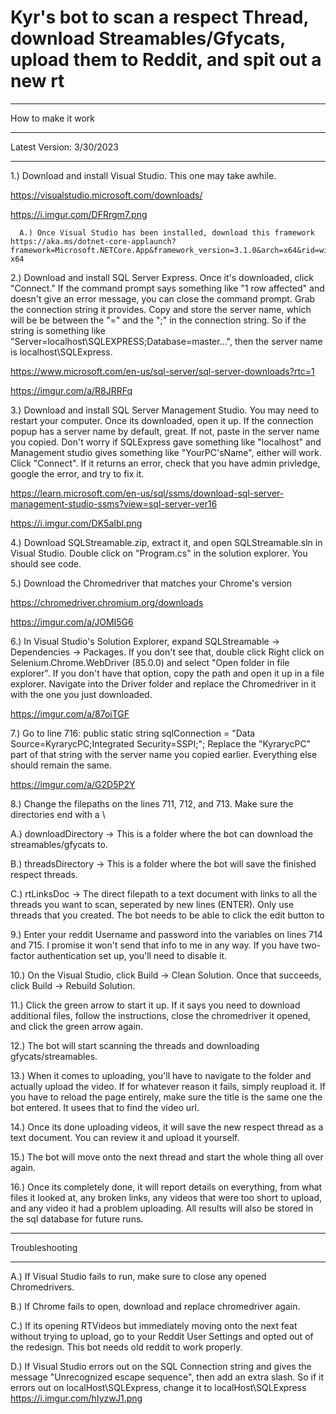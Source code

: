 # Kyr's bot to scan a respect Thread, download Streamables/Gfycats, upload them to Reddit, and spit out a new rt

***
How to make it work
***
Latest Version: 3/30/2023
***

1.) Download and install Visual Studio. This one may take awhile.
  
  https://visualstudio.microsoft.com/downloads/
  
  https://i.imgur.com/DFRrgm7.png
  
      A.) Once Visual Studio has been installed, download this framework https://aka.ms/dotnet-core-applaunch?framework=Microsoft.NETCore.App&framework_version=3.1.0&arch=x64&rid=win10-x64

2.) Download and install SQL Server Express. Once it's downloaded, click "Connect." If the command prompt says something like "1 row affected" and doesn't give an error message, you can close the command prompt. Grab the connection string it provides. Copy and store the server name, which will be be between the "=" and the ";" in the connection string. So if the string is something like "Server=localhost\SQLEXPRESS;Database=master...", then the server name is localhost\SQLExpress.

  https://www.microsoft.com/en-us/sql-server/sql-server-downloads?rtc=1
  
  https://imgur.com/a/R8JRRFq
  
3.) Download and install SQL Server Management Studio. You may need to restart your computer. Once its downloaded, open it up. If the connection popup has a server name by default, great. If not, paste in the server name you copied. Don't worry if SQLExpress gave something like "localhost" and Management studio gives something like "YourPC'sName", either will work. Click "Connect". If it returns an error, check that you have admin privledge, google the error, and try to fix it.

  https://learn.microsoft.com/en-us/sql/ssms/download-sql-server-management-studio-ssms?view=sql-server-ver16

  https://i.imgur.com/DK5aIbl.png

4.) Download SQLStreamable.zip, extract it, and open SQLStreamable.sln in Visual Studio.  Double click on "Program.cs" in the solution explorer. You should see code.

5.) Download the Chromedriver that matches your Chrome's version
  
  https://chromedriver.chromium.org/downloads

  https://imgur.com/a/JOMI5G6

6.) In Visual Studio's Solution Explorer, expand SQLStreamable -> Dependencies -> Packages. If you don't see that, double click Right click on Selenium.Chrome.WebDriver (85.0.0) and select "Open folder in file explorer". If you don't have that option, copy the path and open it up in a file explorer. Navigate into the Driver folder and replace the Chromedriver in it with the one you just downloaded.

  https://imgur.com/a/87oiTGF

7.) Go to line 716: public static string sqlConnection = "Data Source=KyrarycPC;Integrated Security=SSPI;";  Replace the "KyrarycPC" part of that string with the server name you copied earlier. Everything else should remain the same.

  https://imgur.com/a/G2D5P2Y

8.) Change the filepaths on the lines 711, 712, and 713. Make sure the directories end with a \
  
  A.) downloadDirectory -> This is a folder where the bot can download the streamables/gfycats to.
  
  B.) threadsDirectory -> This is a folder where the bot will save the finished respect threads.
  
  C.) rtLinksDoc -> The direct filepath to a text document with links to all the threads you want to scan, seperated by new lines (ENTER). Only use threads that you created. The bot needs to be able to click the edit button to 
  
9.) Enter your reddit Username and password into the variables on lines 714 and 715. I promise it won't send that info to me in any way. If you have two-factor authentication set up, you'll need to disable it.

10.) On the Visual Studio, click Build -> Clean Solution. Once that succeeds, click Build -> Rebuild Solution. 

11.) Click the green arrow to start it up. If it says you need to download additional files, follow the instructions, close the chromedriver it opened, and click the green arrow again.

12.) The bot will start scanning the threads and downloading gfycats/streamables.

13.) When it comes to uploading, you'll have to navigate to the folder and actually upload the video. If for whatever reason it fails, simply reupload it. If you have to reload the page entirely, make sure the title is the same one the bot entered. It usees that to find the video url.

14.) Once its done uploading videos, it will save the new respect thread as a text document. You can review it and upload it yourself.

15.) The bot will move onto the next thread and start the whole thing all over again.

16.) Once its completely done, it will report details on everything, from what files it looked at, any broken links, any videos that were too short to upload, and any video it had a problem uploading. All results will also be stored in the sql database for future runs.

***********

Troubleshooting

************

A.) If Visual Studio fails to run, make sure to close any opened Chromedrivers.

B.) If Chrome fails to open, download and replace chromedriver again.

C.) If its opening RTVideos but immediately moving onto the next feat without trying to upload, go to your Reddit User Settings and opted out of the redesign. This bot needs old reddit to work properly.

D.) If Visual Studio errors out on the SQL Connection string and gives the message "Unrecognized escape sequence", then add an extra slash. So if it errors out on localHost\SQLExpress, change it to localHost\\SQLExpress
https://i.imgur.com/hIyzwJ1.png

